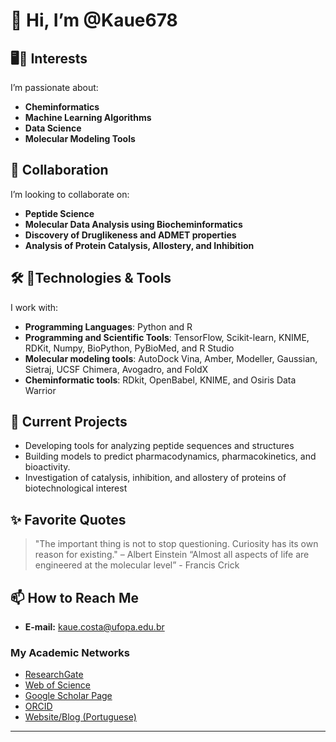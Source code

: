 # 👋 Hi, I’m @Kaue678  

## 🖥️🧬  Interests  
I’m passionate about:  
- **Cheminformatics**  
- **Machine Learning Algorithms**  
- **Data Science**  
- **Molecular Modeling Tools**  

## 🤝 Collaboration  
I’m looking to collaborate on:  
- **Peptide Science**  
- **Molecular Data Analysis using Biocheminformatics**
- **Discovery of Druglikeness and ADMET properties**
- **Analysis of Protein Catalysis, Allostery, and Inhibition**  

## 🛠️ 🔌Technologies & Tools  
I work with:  
- **Programming Languages**: Python and R  
- **Programming and Scientific Tools**: TensorFlow, Scikit-learn, KNIME, RDKit, Numpy, BioPython, PyBioMed, and R Studio
- **Molecular modeling tools**: AutoDock Vina, Amber, Modeller, Gaussian, Sietraj, UCSF Chimera, Avogadro, and FoldX
- **Cheminformatic tools**: RDkit, OpenBabel, KNIME, and Osiris Data Warrior 

## 📂 Current Projects  
- Developing tools for analyzing peptide sequences and structures  
- Building models to predict pharmacodynamics, pharmacokinetics, and bioactivity.
- Investigation of catalysis, inhibition, and allostery of proteins of biotechnological interest 

## ✨ Favorite Quotes  
> "The important thing is not to stop questioning. Curiosity has its own reason for existing." – Albert Einstein
> “Almost all aspects of life are engineered at the molecular level” - Francis Crick

## 📫 How to Reach Me  
- **E-mail:** [kaue.costa@ufopa.edu.br](mailto:kaue.costa@ufopa.edu.br)  

### My Academic Networks  
- [ResearchGate](https://www.researchgate.net/profile/Kaue_Santana)  
- [Web of Science](https://www.webofscience.com/wos/author/record/1851974)  
- [Google Scholar Page](https://scholar.google.com.br/citations?hl=pt-PT&pli=1&user=MDePV6wAAAAJ)  
- [ORCID](https://orcid.org/0000-0002-2735-8016)  
- [Website/Blog (Portuguese)](https://bioinfobiotec.wordpress.com/)  

---  

<!---  
Kaue678/Kaue678 is a ✨ special ✨ repository because its `README.md` (this file) appears on your GitHub profile.  
You can click the Preview link to take a look at your changes.  
--->
